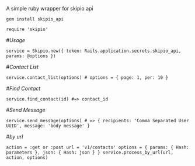 A simple ruby wrapper for skipio api

`gem install skipio_api`

`require 'skipio'`

#*Usage*

`service = Skipio.new({ token: Rails.application.secrets.skipio_api, params: @options })`

#_Contact List_

`service.contact_list(options) # options = { page: 1, per: 10 } `

#_Find Contact_

`service.find_contact(id) #=> contact_id` 

#_Send Message_

`service.send_message(options) # => { recipients: 'Comma Separated User UUID', message: 'body message' }`


#_by url_

`
  action = :get or :post
  url = 'v1/contacts'
  options = { params: { Hash: parameters }, json: { Hash: json } }
  service.process_by_url(url, action, options)
`

